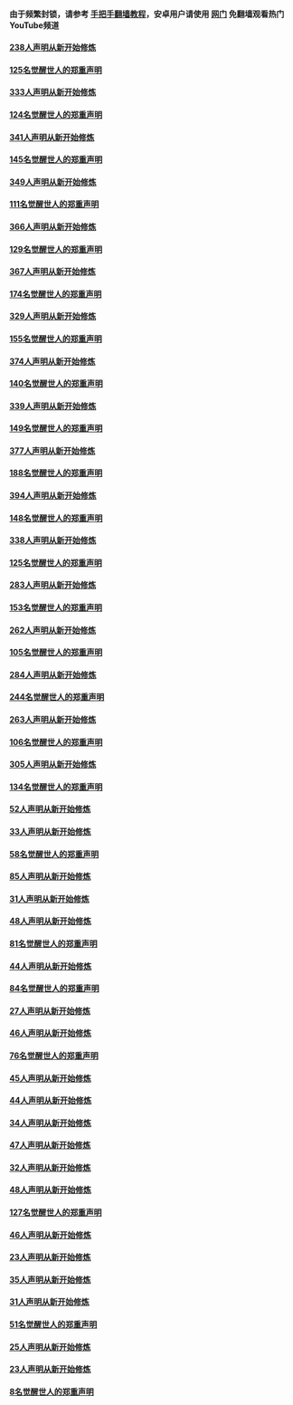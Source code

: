 #### 由于频繁封锁，请参考 [手把手翻墙教程](https://github.com/gfw-breaker/guides/wiki/)，安卓用户请使用 [网门](https://github.com/gfw-breaker/nogfw/blob/master/dl.md?t=07080300) 免翻墙观看热门YouTube频道 

#### [238人声明从新开始修炼](../pages/91/427767.md?t=07080300) 

#### [125名觉醒世人的郑重声明](../pages/91/427766.md?t=07080300) 

#### [333人声明从新开始修炼](../pages/91/427525.md?t=07080300) 

#### [124名觉醒世人的郑重声明](../pages/91/427524.md?t=07080300) 

#### [341人声明从新开始修炼](../pages/91/427255.md?t=07080300) 

#### [145名觉醒世人的郑重声明](../pages/91/427254.md?t=07080300) 

#### [349人声明从新开始修炼](../pages/91/426969.md?t=07080300) 

#### [111名觉醒世人的郑重声明](../pages/91/426968.md?t=07080300) 

#### [366人声明从新开始修炼](../pages/91/426737.md?t=07080300) 

#### [129名觉醒世人的郑重声明](../pages/91/426736.md?t=07080300) 

#### [367人声明从新开始修炼](../pages/91/426421.md?t=07080300) 

#### [174名觉醒世人的郑重声明](../pages/91/426420.md?t=07080300) 

#### [329人声明从新开始修炼](../pages/91/426139.md?t=07080300) 

#### [155名觉醒世人的郑重声明](../pages/91/426138.md?t=07080300) 

#### [374人声明从新开始修炼](../pages/91/425811.md?t=07080300) 

#### [140名觉醒世人的郑重声明](../pages/91/425810.md?t=07080300) 

#### [339人声明从新开始修炼](../pages/91/425690.md?t=07080300) 

#### [149名觉醒世人的郑重声明](../pages/91/425689.md?t=07080300) 

#### [377人声明从新开始修炼](../pages/91/424867.md?t=07080300) 

#### [188名觉醒世人的郑重声明](../pages/91/424866.md?t=07080300) 

#### [394人声明从新开始修炼](../pages/91/423914.md?t=07080300) 

#### [148名觉醒世人的郑重声明](../pages/91/423913.md?t=07080300) 

#### [338人声明从新开始修炼](../pages/91/423540.md?t=07080300) 

#### [125名觉醒世人的郑重声明](../pages/91/423539.md?t=07080300) 

#### [283人声明从新开始修炼](../pages/91/423296.md?t=07080300) 

#### [153名觉醒世人的郑重声明](../pages/91/423295.md?t=07080300) 

#### [262人声明从新开始修炼](../pages/91/423004.md?t=07080300) 

#### [105名觉醒世人的郑重声明](../pages/91/423003.md?t=07080300) 

#### [284人声明从新开始修炼](../pages/91/422707.md?t=07080300) 

#### [244名觉醒世人的郑重声明](../pages/91/422706.md?t=07080300) 

#### [263人声明从新开始修炼](../pages/91/422553.md?t=07080300) 

#### [106名觉醒世人的郑重声明](../pages/91/422552.md?t=07080300) 

#### [305人声明从新开始修炼](../pages/91/422153.md?t=07080300) 

#### [134名觉醒世人的郑重声明](../pages/91/422152.md?t=07080300) 

#### [52人声明从新开始修炼](../pages/91/421846.md?t=07080300) 

#### [33人声明从新开始修炼](../pages/91/421804.md?t=07080300) 

#### [58名觉醒世人的郑重声明](../pages/91/421845.md?t=07080300) 

#### [85人声明从新开始修炼](../pages/91/421769.md?t=07080300) 

#### [31人声明从新开始修炼](../pages/91/421763.md?t=07080300) 

#### [48人声明从新开始修炼](../pages/91/421605.md?t=07080300) 

#### [81名觉醒世人的郑重声明](../pages/91/421656.md?t=07080300) 

#### [44人声明从新开始修炼](../pages/91/421544.md?t=07080300) 

#### [84名觉醒世人的郑重声明](../pages/91/421543.md?t=07080300) 

#### [27人声明从新开始修炼](../pages/91/421465.md?t=07080300) 

#### [46人声明从新开始修炼](../pages/91/421454.md?t=07080300) 

#### [76名觉醒世人的郑重声明](../pages/91/421453.md?t=07080300) 

#### [45人声明从新开始修炼](../pages/91/421452.md?t=07080300) 

#### [44人声明从新开始修炼](../pages/91/421422.md?t=07080300) 

#### [34人声明从新开始修炼](../pages/91/421322.md?t=07080300) 

#### [47人声明从新开始修炼](../pages/91/421264.md?t=07080300) 

#### [32人声明从新开始修炼](../pages/91/421225.md?t=07080300) 

#### [48人声明从新开始修炼](../pages/91/421202.md?t=07080300) 

#### [127名觉醒世人的郑重声明](../pages/91/421224.md?t=07080300) 

#### [46人声明从新开始修炼](../pages/91/421203.md?t=07080300) 

#### [23人声明从新开始修炼](../pages/91/421138.md?t=07080300) 

#### [35人声明从新开始修炼](../pages/91/421122.md?t=07080300) 

#### [31人声明从新开始修炼](../pages/91/421081.md?t=07080300) 

#### [51名觉醒世人的郑重声明](../pages/91/421080.md?t=07080300) 

#### [25人声明从新开始修炼](../pages/91/421020.md?t=07080300) 

#### [23人声明从新开始修炼](../pages/91/420884.md?t=07080300) 

#### [8名觉醒世人的郑重声明](../pages/91/420883.md?t=07080300) 

